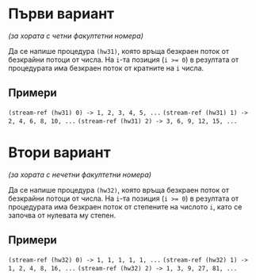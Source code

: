 Първи вариант
=============
_(за хората с четни факултетни номера)_

Да се напише процедура `(hw31)`, която връща безкраен поток от безкрайни потоци от числа. На `i`-та позиция (`i >= 0`) в резултата от процедурата има безкраен поток от кратните на `i` числа.

Примери
-------
`(stream-ref (hw31) 0) -> 1, 2, 3, 4, 5, ...`
`(stream-ref (hw31) 1) -> 2, 4, 6, 8, 10, ...`
`(stream-ref (hw31) 2) -> 3, 6, 9, 12, 15, ...`

Втори вариант
=============
_(за хората с нечетни факултетни номера)_

Да се напише процедура `(hw32)`, която връща безкраен поток от безкрайни потоци от числа. На `i`-та позиция (`i >= 0`) в резултата от процедурата има безкраен поток от степените на числото `i`, като се започва от нулевата му степен.

Примери
-------
`(stream-ref (hw32) 0) -> 1, 1, 1, 1, 1, ...`
`(stream-ref (hw32) 1) -> 1, 2, 4, 8, 16, ...`
`(stream-ref (hw32) 2) -> 1, 3, 9, 27, 81, ...`
